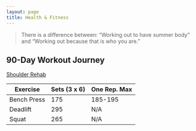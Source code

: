 ```yaml
---
layout: page
title: Health & Fitness
---
```

> There is a difference between: “Working out to have summer body” and “Working out because that is who you are.”

## 90-Day Workout Journey 

  
[Shoulder Rehab](https://www.verywell.com/isometric-shoulder-exercises-2696516)

| Exercise | Sets (3 x 6) | One Rep. Max |
|-------|--------|---------|
| Bench Press | 175 | 185-195 |
| Deadlift | 295 | N/A |
| Squat | 265 | N/A |

